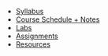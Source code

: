 - [Syllabus](syllabus.md)
- [Course Schedule + Notes](lecture-notes.md)
- [Labs](labs.md)
- [Assignments](assignments.md)
- [Resources](resources.md)
<!-- * [Schedule](schedule.md)
* [Topics](topics.md)
* [Resources](resources.md)
* [UX Techniques Guide](ux-techniques-guide.md)
* [Contact](contact.md) -->
